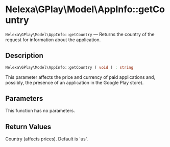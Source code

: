 # Nelexa\GPlay\Model\AppInfo::getCountry
`Nelexa\GPlay\Model\AppInfo::getCountry` — Returns the country of the request for information about the application.

## Description
```php
Nelexa\GPlay\Model\AppInfo::getCountry ( void ) : string
```
This parameter affects the price and currency of paid applications
and, possibly, the presence of an application in the Google Play store).

## Parameters
This function has no parameters.

## Return Values
Country (affects prices). Default is 'us'.

